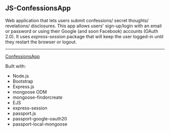 ## JS-ConfessionsApp
Web application that lets users submit confessions/ secret thoughts/ revelations/ disclosures. 
This app allows users' sign-up/login with an email or password or using their Google (and soon Facebook) accounts (OAuth 2.0). 
It uses *express-session* package that will keep the user logged-in until they restart the browser or logout.

------------
[ConfessionsApp](https://confessions-app.herokuapp.com/ "CTRL + click to open in new tab")

Built with:

- Node.js
- Bootstrap
- Express.js
- mongoose ODM
- mongoose-findorcreate
- EJS
- express-session
- passport.js
- passport-google-oauth20
- passport-local-mongoose
